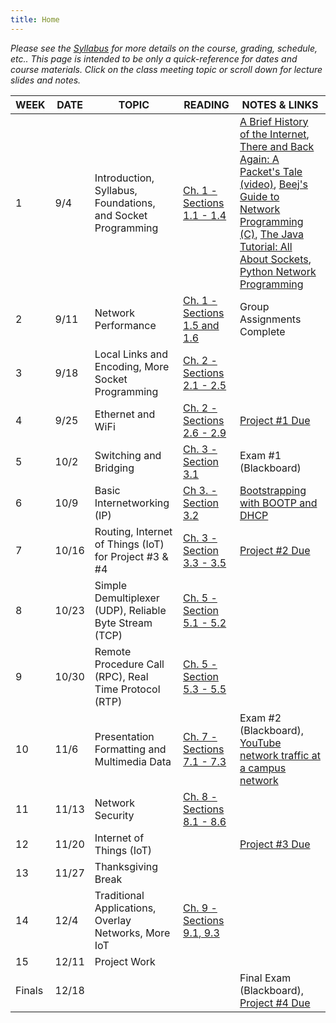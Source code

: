 ```yaml
---
title: Home
---
```


*Please see the [Syllabus](syllabus.html) for more details on the course, grading, schedule, etc.. This page is intended to be only a quick-reference for dates and course materials. Click on the class meeting topic or scroll down for lecture slides and notes.*

|  WEEK  | DATE  |                            TOPIC                            |                                           READING                                            |                                                                                                                                                                                                                                             NOTES & LINKS                                                                                                                                                                                                                                             |
|--------|-------|-------------------------------------------------------------|----------------------------------------------------------------------------------------------|-------------------------------------------------------------------------------------------------------------------------------------------------------------------------------------------------------------------------------------------------------------------------------------------------------------------------------------------------------------------------------------------------------------------------------------------------------------------------------------------------------|
| 1      | 9/4   | Introduction, Syllabus, Foundations, and Socket Programming | [Ch. 1 - Sections 1.1 - 1.4](https://book.systemsapproach.org/foundation/problem.html)       | [A Brief History of the Internet](http://www.internetsociety.org/internet/what-internet/history-internet/brief-history-internet), [There and Back Again: A Packet's Tale (video)](https://www.youtube.com/watch?v=ewrBalT_eBM), [Beej's Guide to Network Programming (C)](http://beej.us/guide/bgnet/), [The Java Tutorial: All About Sockets](https://docs.oracle.com/javase/tutorial/networking/sockets/), [Python Network Programming](http://www.tutorialspoint.com/python/python_networking.htm) |
| 2      | 9/11  | Network Performance                                         | [Ch. 1 - Sections 1.5 and 1.6](https://book.systemsapproach.org/foundation/performance.html) | Group Assignments Complete                                                                                                                                                                                                                                                                                                                                                                                                                                                                            |
| 3      | 9/18  | Local Links and Encoding, More Socket Programming           | [Ch. 2 - Sections 2.1 - 2.5](https://book.systemsapproach.org/direct/problem.html)           |                                                                                                                                                                                                                                                                                                                                                                                                                                                                                                       |
| 4      | 9/25  | Ethernet and WiFi                                           | [Ch. 2 - Sections 2.6 - 2.9](https://book.systemsapproach.org/direct/ethernet.html)          | [Project #1 Due](/project-1.html)                                                                                                                                                                                                                                                                                                                                                                                                                                                                     |
| 5      | 10/2  | Switching and Bridging                                      | [Ch. 3 - Section 3.1](https://book.systemsapproach.org/internetworking/switching.html)       | Exam #1 (Blackboard)                                                                                                                                                                                                                                                                                                                                                                                                                                                                                  |
| 6      | 10/9  | Basic Internetworking (IP)                                  | [Ch 3. - Section 3.2](https://book.systemsapproach.org/internetworking/basic-ip.html)        | [Bootstrapping with BOOTP and DHCP](https://www.cisco.com/c/en/us/about/press/internet-protocol-journal/back-issues/table-contents-22/dhcp.html)                                                                                                                                                                                                                                                                                                                                                      |
| 7      | 10/16 | Routing, Internet of Things (IoT) for Project #3 & #4       | [Ch. 3 - Section 3.3 - 3.5](https://book.systemsapproach.org/internetworking/routing.html)   | [Project #2 Due](/project-2.html)                                                                                                                                                                                                                                                                                                                                                                                                                                                                     |
| 8      | 10/23 | Simple Demultiplexer (UDP), Reliable Byte Stream (TCP)      | [Ch. 5 - Section 5.1 - 5.2](https://book.systemsapproach.org/e2e/problem.html)               |                                                                                                                                                                                                                                                                                                                                                                                                                                                                                                       |
| 9      | 10/30 | Remote Procedure Call (RPC), Real Time Protocol (RTP)       | [Ch. 5 - Section 5.3 - 5.5](https://book.systemsapproach.org/e2e/rpc.html)                   |                                                                                                                                                                                                                                                                                                                                                                                                                                                                                                       |
| 10     | 11/6  | Presentation Formatting and Multimedia Data                 | [Ch. 7 - Sections 7.1 - 7.3](https://book.systemsapproach.org/data/problem.html)             | Exam #2 (Blackboard), [YouTube network traffic at a campus network](http://gaia.cs.umass.edu/networks/papers/MMCN08-0.2.pdf)                                                                                                                                                                                                                                                                                                                                                                          |
| 11     | 11/13 | Network Security                                            | [Ch. 8 - Sections 8.1 - 8.6](https://book.systemsapproach.org/security/problem.html)         |                                                                                                                                                                                                                                                                                                                                                                                                                                                                                                       |
| 12     | 11/20 | Internet of Things (IoT)                                    |                                                                                              | [Project #3 Due](/project-3.html)                                                                                                                                                                                                                                                                                                                                                                                                                                                                     |
| 13     | 11/27 | Thanksgiving Break                                          |                                                                                              |                                                                                                                                                                                                                                                                                                                                                                                                                                                                                                       |
| 14     | 12/4  | Traditional Applications, Overlay Networks, More IoT        | [Ch. 9 - Sections 9.1, 9.3](https://book.systemsapproach.org/applications/problem.html)      |                                                                                                                                                                                                                                                                                                                                                                                                                                                                                                       |
| 15     | 12/11 | Project Work                                                |                                                                                              |                                                                                                                                                                                                                                                                                                                                                                                                                                                                                                       |
| Finals | 12/18 |                                                             |                                                                                              | Final Exam (Blackboard), [Project #4 Due](/project-4.html)                                                                                                                                                                                                                                                                                                                                                                                                                                            |
